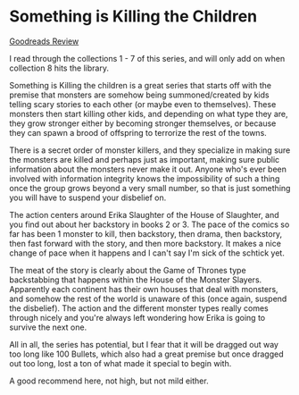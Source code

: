 # Something is Killing the Children
[Goodreads Review](https://www.goodreads.com/review/show/6904950007)

I read through the collections 1 - 7 of this series, and will only add on when collection 8 hits the library.

Something is Killing the children is a great series that starts off with the premise that monsters are somehow being summoned/created by kids telling scary stories to each other (or maybe even to themselves). These monsters then start killing other kids, and depending on what type they are, they grow stronger either by becoming stronger themselves, or because they can spawn a brood of offspring to terrorize the rest of the towns.

There is a secret order of monster killers, and they specialize in making sure the monsters are killed and perhaps just as important, making sure public information about the monsters never make it out. Anyone who's ever been involved with information integrity knows the impossibility of such a thing once the group grows beyond a very small number, so that is just something you will have to suspend your disbelief on.

The action centers around Erika Slaughter of the House of Slaughter, and you find out about her backstory in books 2 or 3. The pace of the comics so far has been 1 monster to kill, then backstory, then drama, then backstory, then fast forward with the story, and then more backstory. It makes a nice change of pace when it happens and I can't say I'm sick of the schtick yet.

The meat of the story is clearly about the Game of Thrones type backstabbing that happens within the House of the Monster Slayers. Apparently each continent has their own houses that deal with monsters, and somehow the rest of the world is unaware of this (once again, suspend the disbelief). The action and the different monster types really comes through nicely and you're always left wondering how Erika is going to survive the next one.

All in all, the series has potential, but I fear that it will be dragged out way too long like 100 Bullets, which also had a great premise but once dragged out too long, lost a ton of what made it special to begin with.

A good recommend here, not high, but not mild either.